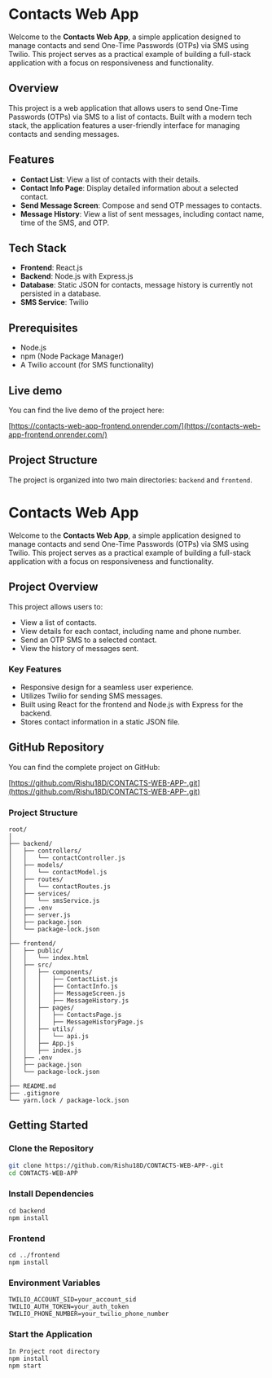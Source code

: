 # Contacts Web App

Welcome to the **Contacts Web App**, a simple application designed to manage contacts and send One-Time Passwords (OTPs) via SMS using Twilio. This project serves as a practical example of building a full-stack application with a focus on responsiveness and functionality.

## Overview

This project is a web application that allows users to send One-Time Passwords (OTPs) via SMS to a list of contacts. Built with a modern tech stack, the application features a user-friendly interface for managing contacts and sending messages.

## Features

- **Contact List**: View a list of contacts with their details.
- **Contact Info Page**: Display detailed information about a selected contact.
- **Send Message Screen**: Compose and send OTP messages to contacts.
- **Message History**: View a list of sent messages, including contact name, time of the SMS, and OTP.

## Tech Stack

- **Frontend**: React.js
- **Backend**: Node.js with Express.js
- **Database**: Static JSON for contacts, message history is currently not persisted in a database.
- **SMS Service**: Twilio

## Prerequisites

- Node.js
- npm (Node Package Manager)
- A Twilio account (for SMS functionality)


## Live demo

You can find the live demo of the project here:

[https://contacts-web-app-frontend.onrender.com/](https://contacts-web-app-frontend.onrender.com/)

## Project Structure

The project is organized into two main directories: `backend` and `frontend`.


# Contacts Web App

Welcome to the **Contacts Web App**, a simple application designed to manage contacts and send One-Time Passwords (OTPs) via SMS using Twilio. This project serves as a practical example of building a full-stack application with a focus on responsiveness and functionality.

## Project Overview

This project allows users to:
- View a list of contacts.
- View details for each contact, including name and phone number.
- Send an OTP SMS to a selected contact.
- View the history of messages sent.

### Key Features
- Responsive design for a seamless user experience.
- Utilizes Twilio for sending SMS messages.
- Built using React for the frontend and Node.js with Express for the backend.
- Stores contact information in a static JSON file.

## GitHub Repository

You can find the complete project on GitHub:

[https://github.com/Rishu18D/CONTACTS-WEB-APP-.git](https://github.com/Rishu18D/CONTACTS-WEB-APP-.git)


### Project Structure 

```
root/
│
├── backend/
│   ├── controllers/
│   │   └── contactController.js
│   ├── models/
│   │   └── contactModel.js
│   ├── routes/
│   │   └── contactRoutes.js
│   ├── services/
│   │   └── smsService.js
│   ├── .env
│   ├── server.js
│   ├── package.json
│   └── package-lock.json
│
├── frontend/
│   ├── public/
│   │   └── index.html
│   ├── src/
│   │   ├── components/
│   │   │   ├── ContactList.js
│   │   │   ├── ContactInfo.js
│   │   │   ├── MessageScreen.js
│   │   │   ├── MessageHistory.js
│   │   ├── pages/
│   │   │   ├── ContactsPage.js
│   │   │   ├── MessageHistoryPage.js
│   │   ├── utils/
│   │   │   └── api.js
│   │   ├── App.js
│   │   ├── index.js
│   ├── .env
│   ├── package.json
│   └── package-lock.json
│
├── README.md
├── .gitignore
└── yarn.lock / package-lock.json

```


## Getting Started

### Clone the Repository

```bash
git clone https://github.com/Rishu18D/CONTACTS-WEB-APP-.git
cd CONTACTS-WEB-APP
```
### Install Dependencies
```
cd backend
npm install
```
### Frontend
```
cd ../frontend
npm install
```
### Environment Variables
```
TWILIO_ACCOUNT_SID=your_account_sid
TWILIO_AUTH_TOKEN=your_auth_token
TWILIO_PHONE_NUMBER=your_twilio_phone_number
```
### Start the Application
```
In Project root directory
npm install
npm start

